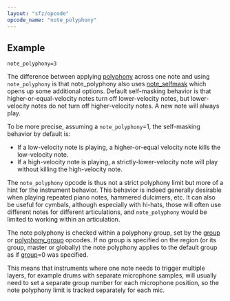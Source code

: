```yaml
---
layout: "sfz/opcode"
opcode_name: "note_polyphony"
---
```

## Example

```
note_polyphony=3
```

The difference between applying [polyphony] across one note and using
`note_polyphony` is that note_polyphony also uses [note_selfmask] which opens up
some additional options.
Default self-masking behavior is that higher-or-equal-velocity notes turn off
lower-velocity notes, but lower-velocity notes do not turn off
higher-velocity notes. A new note will always play.

To be more precise, assuming a `note_polyphony`=1, the self-masking behavior by default is:
- If a low-velocity note is playing, a higher-or-equal velocity note kills the
  low-velocity note.
- If a high-velocity note is playing, a strictly-lower-velocity note will play
  without killing the high-velocity note.

The `note_polyphony` opcode is thus not a strict polyphony limit but more of a hint
for the instrument behavior. This behavior is indeed generally desirable
when playing repeated piano notes, hammered dulcimers, etc.
It can also be useful for cymbals, although especially with hi-hats,
those will often use different notes for different articulations,
and `note_polyphony` would be limited to working within an articulation.

The note polyphony is checked within a polyphony group, set by the [group] or
[polyphony_group] opcodes. If no group is specified on the region (or its group,
master or globally) the note polyphony applies to the default group
as if [group]=0 was specified.

This means that instruments where one note needs to trigger multiple layers,
for example drums with separate microphone samples, will usually need to set
a separate group number for each microphone position, so the note polyphony limit
is tracked separately for each mic.


[group]:           group
[note_selfmask]:   note_selfmask
[polyphony]:       polyphony
[polyphony_group]: polyphony_group
